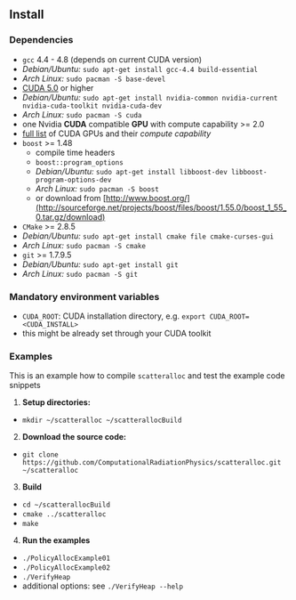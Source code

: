 Install
-------
### Dependencies
 - ```gcc``` 4.4 - 4.8 (depends on current CUDA version)
  - *Debian/Ubuntu:* ```sudo apt-get install gcc-4.4 build-essential```
  - *Arch Linux:* ```sudo pacman -S base-devel```
 - [CUDA 5.0](https://developer.nvidia.com/cuda-downloads) or higher
  - *Debian/Ubuntu:* ```sudo apt-get install nvidia-common nvidia-current nvidia-cuda-toolkit nvidia-cuda-dev```
  - *Arch Linux:* ```sudo pacman -S cuda```
 - one Nvidia **CUDA** compatible **GPU** with compute capability >= 2.0
  - [full list](https://developer.nvidia.com/cuda-gpus) of CUDA GPUs and their *compute capability*
 - ```boost``` >= 1.48
   - compile time headers
   - ```boost::program_options```
   - *Debian/Ubuntu:* ```sudo apt-get install libboost-dev libboost-program-options-dev```
   - *Arch Linux:* ```sudo pacman -S boost```
   - or download from [http://www.boost.org/](http://sourceforge.net/projects/boost/files/boost/1.55.0/boost_1_55_0.tar.gz/download)
 - ```CMake``` >= 2.8.5
  - *Debian/Ubuntu:* ```sudo apt-get install cmake file cmake-curses-gui```
  - *Arch Linux:* ```sudo pacman -S cmake```
 - ```git``` >= 1.7.9.5
  - *Debian/Ubuntu:* ```sudo apt-get install git```
  - *Arch Linux:* ```sudo pacman -S git```


### Mandatory environment variables
 - ```CUDA_ROOT```: CUDA installation directory, e.g. ```export CUDA_ROOT=<CUDA_INSTALL>```
  - this might be already set through your CUDA toolkit


### Examples
This is an example how to compile `scatteralloc` and test the example code snippets

1. **Setup directories:**
 - `mkdir ~/scatteralloc ~/scatterallocBuild`
2. **Download the source code:**
 -  `git clone https://github.com/ComputationalRadiationPhysics/scatteralloc.git ~/scatteralloc`
3. **Build**
 - `cd ~/scatterallocBuild`
 - `cmake ../scatteralloc`
 - `make`
4. **Run the examples**
 - `./PolicyAllocExample01`
 - `./PolicyAllocExample02`
 - `./VerifyHeap`
  - additional options: see `./VerifyHeap --help`
